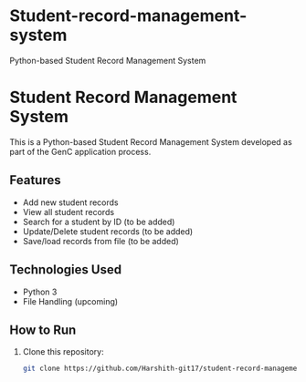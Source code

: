 # Student-record-management-system
Python-based Student Record Management System 
# Student Record Management System

This is a Python-based Student Record Management System developed as part of the GenC application process.

## Features

- Add new student records
- View all student records
- Search for a student by ID (to be added)
- Update/Delete student records (to be added)
- Save/load records from file (to be added)

## Technologies Used

- Python 3
- File Handling (upcoming)

## How to Run

1. Clone this repository:
   ```bash
   git clone https://github.com/Harshith-git17/student-record-management-system.git
